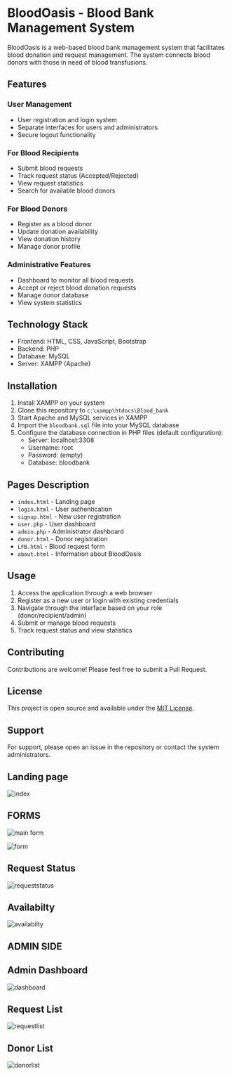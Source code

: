 # BloodOasis - Blood Bank Management System

BloodOasis is a web-based blood bank management system that facilitates blood donation and request management. The system connects blood donors with those in need of blood transfusions.

## Features

### User Management
- User registration and login system
- Separate interfaces for users and administrators
- Secure logout functionality

### For Blood Recipients
- Submit blood requests
- Track request status (Accepted/Rejected)
- View request statistics
- Search for available blood donors

### For Blood Donors
- Register as a blood donor
- Update donation availability
- View donation history
- Manage donor profile

### Administrative Features
- Dashboard to monitor all blood requests
- Accept or reject blood donation requests
- Manage donor database
- View system statistics

## Technology Stack

- Frontend: HTML, CSS, JavaScript, Bootstrap
- Backend: PHP
- Database: MySQL
- Server: XAMPP (Apache)

## Installation

1. Install XAMPP on your system
2. Clone this repository to `c:\xampp\htdocs\Blood_bank`
3. Start Apache and MySQL services in XAMPP
4. Import the `bloodbank.sql` file into your MySQL database
5. Configure the database connection in PHP files (default configuration):
   - Server: localhost:3308
   - Username: root
   - Password: (empty)
   - Database: bloodbank

## Pages Description

- `index.html` - Landing page
- `login.html` - User authentication
- `signup.html` - New user registration
- `user.php` - User dashboard
- `admin.php` - Administrator dashboard
- `donor.html` - Donor registration
- `LFB.html` - Blood request form
- `about.html` - Information about BloodOasis

## Usage

1. Access the application through a web browser
2. Register as a new user or login with existing credentials
3. Navigate through the interface based on your role (donor/recipient/admin)
4. Submit or manage blood requests
5. Track request status and view statistics

## Contributing

Contributions are welcome! Please feel free to submit a Pull Request.

## License

This project is open source and available under the [MIT License](LICENSE).

## Support

For support, please open an issue in the repository or contact the system administrators.

## Landing page 
![index](https://github.com/user-attachments/assets/1addeeeb-deca-43b1-880e-3f1fd699e38c)

## FORMS
![main form](https://github.com/user-attachments/assets/17caff53-e85a-4905-ac37-6f503f937bbf)

![form](https://github.com/user-attachments/assets/ae4937f8-afde-4ae9-b79c-697a2a7a7cdf)

## Request Status
![requeststatus](https://github.com/user-attachments/assets/f2e7f36b-ace1-43cd-adce-d02caca1d808)

## Availabilty 
![availabilty](https://github.com/user-attachments/assets/b18c75f6-a506-45e9-9ace-04a194c2bcc1)

## ADMIN SIDE

## Admin Dashboard
![dashboard](https://github.com/user-attachments/assets/e0b48575-c6dc-4e2e-aa10-aa4c1ba0064e)

## Request List
![requestlist](https://github.com/user-attachments/assets/fb7d404b-1d14-4c63-8b61-5a622617edf9)

## Donor List
![donorlist](https://github.com/user-attachments/assets/2d267ad7-1f70-43aa-a2da-88364678b007)


